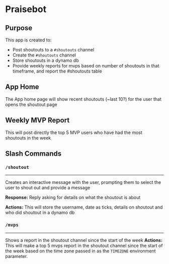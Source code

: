# Praisebot

## Purpose
This app is created to:

- Post shoutouts to a `#shoutouts` channel
- Create the `#shoutouts` channel
- Store shoutouts in a dynamo db
- Provide weekly reports for mvps based on number of shoutouts in that timeframe, and report the #shoutouts table

## App Home
The App home page will show recent shoutouts (~last 10?) for the user that opens the shoutout page

## Weekly MVP Report
 This will post directly the top 5 MVP users who have had the most shoutouts  in the week

## Slash Commands

### `/shoutout` 
---

Creates an interactive message with the user, prompting them to select the user to shout out and provide a message

**Response:** Reply asking for details on what the shoutout is about

**Actions:** This will store the username, date as ticks, details on shoutout and who did shoutout in a dynamo db


### `/mvps`
---

Shows a report in the shoutout channel since the start of the week
**Actions:** This will make a top 5 mvps report in the shoutout channel since the start of the week based on the time zone passed in as the `TIMEZONE` environment parameter.